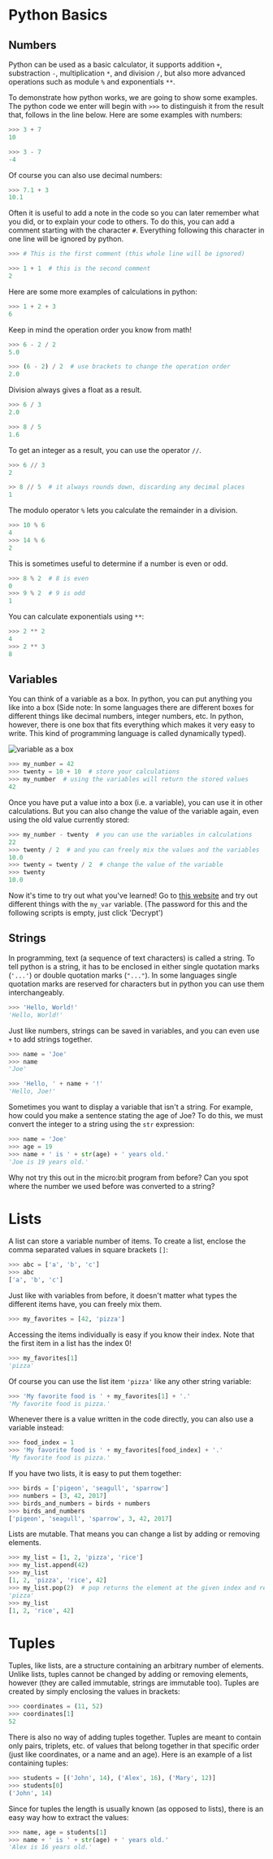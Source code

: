 # [](#python-basics)Python Basics

## [](#numbers)Numbers

Python can be used as a basic calculator,
it supports addition `+`, substraction `-`, multiplication `*`, and division `/`,
but also more advanced operations such as module `%` and exponentials `**`.

To demonstrate how python works, we are going to show some examples.
The python code we enter will begin with `>>>` to distinguish it from the
result that, follows in the line below. Here are some examples with numbers:

```python
>>> 3 + 7
10
```

```python
>>> 3 - 7
-4
```

Of course you can also use decimal numbers:

```python
>>> 7.1 + 3
10.1
```

Often it is useful to add a note in the code so you can later remember what
you did, or to explain your code to others. To do this, you can add a comment
starting with the character `#`. Everything following this character in one line
will be ignored by python.

```python
>>> # This is the first comment (this whole line will be ignored)

>>> 1 + 1  # this is the second comment
2
```

Here are some more examples of calculations in python:

```python
>>> 1 + 2 + 3
6
```

Keep in mind the operation order you know from math!

```python
>>> 6 - 2 / 2
5.0

>>> (6 - 2) / 2  # use brackets to change the operation order
2.0
```

Division always gives a float as a result.

```python
>>> 6 / 3
2.0

>>> 8 / 5
1.6
```

To get an integer as a result, you can use the operator `//`.

```python
>>> 6 // 3
2

>> 8 // 5  # it always rounds down, discarding any decimal places
1
```

The modulo operator `%` lets you calculate the remainder in a division.

```python
>>> 10 % 6
4
>>> 14 % 6
2
```

This is sometimes useful to determine if a number is even or odd.

```python
>>> 8 % 2  # 8 is even
0
>>> 9 % 2  # 9 is odd
1
```

You can calculate exponentials using `**`:

```python
>>> 2 ** 2
4
>>> 2 ** 3
8
```

## [](#variables)Variables

You can think of a variable as a box. In python, you can put anything you like
into a box (Side note: In some languages there are different boxes for different
things like decimal numbers, integer numbers, etc. In python, however, there is
one box that fits everything which makes it very easy to write. This kind of programming language is called dynamically typed).

![variable as a box](/img/variable.svg)

```python
>>> my_number = 42
>>> twenty = 10 + 10  # store your calculations
>>> my_number  # using the variables will return the stored values
42
```

Once you have put a value into a box (i.e. a variable),
you can use it in other calculations. But you can also change
the value of the variable again, even using the old value
currently stored:
```python
>>> my_number - twenty  # you can use the variables in calculations
22
>>> twenty / 2  # and you can freely mix the values and the variables
10.0
>>> twenty = twenty / 2  # change the value of the variable
>>> twenty
10.0
```

Now it's time to try out what you've learned! Go to
[this website](/editor/editor.html?n=U2FsdGVkX19CA9vZm3%2B%2FGZzZt6Ntc9JA3hOwas7bFec%3D&c=U2FsdGVkX19LGeKz9hulB2ZHnZwCMhzWmX1eyc2kbL1efzN%2FIJ2bmDCqYe31bDt3&s=U2FsdGVkX18gcS7u1S%2FjDDSu4SH9w9VdrBj3NAMBGWXLUrisI4%2FVgtWPsn9v0stdJsUcuXvSahBmOeUo%2BROOM%2BhIIA8sZTpLGJb2uHO25zuBH3sAzaU8OpBw4j7se9VDdb61wCbyBneftExdRGgeghmJOoJ6n8fbPOpPUasvivML6uFFvtFPQTV3msycgWn%2BAYZxIxZm265vaeICx13YzZhh9VmKxvPB%2BTPHkhxIgK3SibInfgBkMCLTW3w00%2B4sk1UclpaCgBxtpO9XPuLtvljDfUAcfrwzSqTftUSWTnpDR%2B6EioiXvpM4cNHFyjUwa%2Fc0f1NwuBcEYw8jYHP4kSXEVjugI8Si1EdSQ%2B2HMH9TZieaF%2BSUv0ID7eYTukmzslJYcPlgAvbaP4OPdhmxng%3D%3D&h=)
and try out different things with the `my_var` variable.
(The password for this and the following scripts is empty, just click 'Decrypt')

## [](#strings)Strings
In programming, text (a sequence of text characters) is called a string.
To tell python is a string, it has to be enclosed in either single quotation
marks (`'...'`) or double quotation marks (`"..."`). In some languages single quotation marks are reserved for characters but in python you can use them
interchangeably.
```python
>>> 'Hello, World!'
'Hello, World!'
```

Just like numbers, strings can be saved in variables, and you can even use `+`
to add strings together.

```python
>>> name = 'Joe'
>>> name
'Joe'

>>> 'Hello, ' + name + '!'
'Hello, Joe!'
```

Sometimes you want to display a variable that isn't a string. For example,
how could you make a sentence stating the age of Joe? To do this, we must
convert the integer to a string using the `str` expression:

```python
>>> name = 'Joe'
>>> age = 19
>>> name + ' is ' + str(age) + ' years old.'
'Joe is 19 years old.'
```

Why not try this out in the micro:bit program from before? Can you spot where
the number we used before was converted to a string?

# [](#lists)Lists

A list can store a variable number of items.
To create a list, enclose the comma separated values in
square brackets `[]`:

```python
>>> abc = ['a', 'b', 'c']
>>> abc
['a', 'b', 'c']
```

Just like with variables from before, it doesn't matter what types the different
items have, you can freely mix them.

```python
>>> my_favorites = [42, 'pizza']
```

Accessing the items individually is easy if you know their index. Note that the
first item in a list has the index 0!

```python
>>> my_favorites[1]
'pizza'
```

Of course you can use the list item `'pizza'` like any other string variable:

```python
>>> 'My favorite food is ' + my_favorites[1] + '.'
'My favorite food is pizza.'
```

Whenever there is a value written in the code directly, you can also
use a variable instead:

```python
>>> food_index = 1
>>> 'My favorite food is ' + my_favorites[food_index] + '.'
'My favorite food is pizza.'
```

If you have two lists, it is easy to put them together:

```python
>>> birds = ['pigeon', 'seagull', 'sparrow']
>>> numbers = [3, 42, 2017]
>>> birds_and_numbers = birds + numbers
>>> birds_and_numbers
['pigeon', 'seagull', 'sparrow', 3, 42, 2017]
```

Lists are mutable.
That means you can change a list by adding or removing elements.

```python
>>> my_list = [1, 2, 'pizza', 'rice']
>>> my_list.append(42)
>>> my_list
[1, 2, 'pizza', 'rice', 42]
>>> my_list.pop(2)  # pop returns the element at the given index and removes it
'pizza'
>>> my_list
[1, 2, 'rice', 42]
```

# [](#tuples)Tuples

Tuples, like lists, are a structure containing an arbitrary number of elements.
Unlike lists, tuples cannot be changed by adding or removing elements, however
(they are called immutable, strings are immutable too).
Tuples are created by simply enclosing the values in brackets:

```python
>>> coordinates = (11, 52)
>>> coordinates[1]
52
```

There is also no way of adding tuples together. Tuples are meant to contain
only pairs, triplets, etc. of values that belong together in that specific order
(just like coordinates, or a name and an age).
Here is an example of a list containing tuples:

```python
>>> students = [('John', 14), ('Alex', 16), ('Mary', 12)]
>>> students[0]
('John', 14)
```

Since for tuples the length is usually known (as opposed to lists), there
is an easy way how to extract the values:

```python
>>> name, age = students[1]
>>> name + ' is ' + str(age) + ' years old.'
'Alex is 16 years old.'
```
